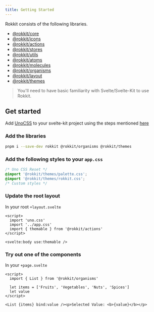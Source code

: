 ```yaml
---
title: Getting Started
---
```


Rokkit consists of the following libraries.

- [@rokkit/core](https://www.npmjs.com/package/@rokkit/core)
- [@rokkit/icons](https://www.npmjs.com/package/@rokkit/icons)
- [@rokkit/actions](https://www.npmjs.com/package/@rokkit/actions)
- [@rokkit/stores](https://www.npmjs.com/package/@rokkit/stores)
- [@rokkit/utils](https://www.npmjs.com/package/@rokkit/utils)
- [@rokkit/atoms](https://www.npmjs.com/package/@rokkit/atoms)
- [@rokkit/molecules](https://www.npmjs.com/package/@rokkit/molecules)
- [@rokkit/organisms](https://www.npmjs.com/package/@rokkit/organisms)
- [@rokkit/layout](https://www.npmjs.com/package/@rokkit/layout)
- [@rokkit/themes](https://www.npmjs.com/package/@rokkit/themes)

> You'll need to have basic familiarity with Svelte/Svelte-Kit to use Rokkit.

## Get started

Add [UnoCSS](https://github.com/unocss/unocss) to your svelte-kit project using the steps mentioned [here](https://unocss.dev/integrations/vite#sveltekit)

### Add the libraries

```bash
pnpm i --save-dev rokkit @rokkit/organisms @rokkit/themes
```

### Add the following styles to your `app.css`

```css
/* Uno CSS Reset */
@import '@rokkit/themes/palette.css';
@import '@rokkit/themes/rokkit.css';
/* Custom styles */
```

### Update the root layout

In your root `+layout.svelte`

```svelte
<script>
  import 'uno.css'
  import '../app.css'
  import { themable } from '@rokkit/actions'
</script>

<svelte:body use:themable />
```

### Try out one of the components

In your `+page.svelte`

```svelte
<script>
  import { List } from '@rokkit/organisms'

  let items = ['Fruits', 'Vegetables', 'Nuts', 'Spices']
  let value
</script>

<List {items} bind:value /><p>Selected Value: <b>{value}</b></p>
```
